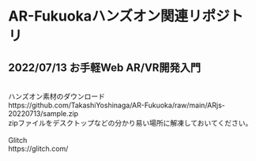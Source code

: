 # AR-Fukuokaハンズオン関連リポジトリ
## 2022/07/13 お手軽Web AR/VR開発入門 
<br>
ハンズオン素材のダウンロード
<br>
https://github.com/TakashiYoshinaga/AR-Fukuoka/raw/main/ARjs-20220713/sample.zip
<br>
zipファイルをデスクトップなどの分かり易い場所に解凍しておいてください。
<br><br>
Glitch
<br>
https://glitch.com/
<br>
<br>
